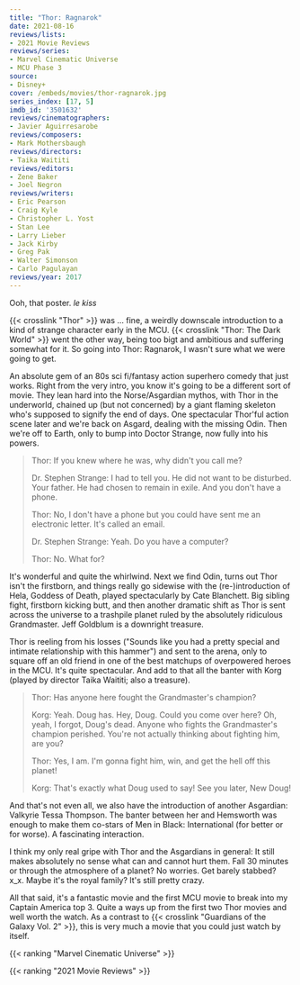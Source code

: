 ```yaml
---
title: "Thor: Ragnarok"
date: 2021-08-16
reviews/lists:
- 2021 Movie Reviews
reviews/series:
- Marvel Cinematic Universe
- MCU Phase 3
source:
- Disney+
cover: /embeds/movies/thor-ragnarok.jpg
series_index: [17, 5]
imdb_id: '3501632'
reviews/cinematographers:
- Javier Aguirresarobe
reviews/composers:
- Mark Mothersbaugh
reviews/directors:
- Taika Waititi
reviews/editors:
- Zene Baker
- Joel Negron
reviews/writers:
- Eric Pearson
- Craig Kyle
- Christopher L. Yost
- Stan Lee
- Larry Lieber
- Jack Kirby
- Greg Pak
- Walter Simonson
- Carlo Pagulayan
reviews/year: 2017
---
```


Ooh, that poster. *le kiss*

{{< crosslink "Thor" >}} was ... fine, a weirdly downscale introduction to a kind of strange character early in the MCU. {{< crosslink "Thor: The Dark World" >}} went the other way, being too bigt and ambitious and suffering somewhat for it. So going into Thor: Ragnarok, I wasn't sure what we were going to get.

An absolute gem of an 80s sci fi/fantasy action superhero comedy that just works. Right from the very intro, you know it's going to be a different sort of movie. They lean hard into the Norse/Asgardian mythos, with Thor in the underworld, chained up (but not concerned) by a giant flaming skeleton who's supposed to signify the end of days. One spectacular Thor'ful action scene later and we're back on Asgard, dealing with the missing Odin. Then we're off to Earth, only to bump into Doctor Strange, now fully into his powers. 

> Thor: If you knew where he was, why didn't you call me?
> 
> Dr. Stephen Strange: I had to tell you. He did not want to be disturbed. Your father. He had chosen to remain in exile. And you don't have a phone.
> 
> Thor: No, I don't have a phone but you could have sent me an electronic letter. It's called an email.
> 
> Dr. Stephen Strange: Yeah. Do you have a computer?
> 
> Thor: No. What for?

It's wonderful and quite the whirlwind. Next we find Odin, turns out Thor isn't the firstborn, and things really go sidewise with the (re-)introduction of Hela, Goddess of Death, played spectacularly by Cate Blanchett. Big sibling fight, firstborn kicking butt, and then another dramatic shift as Thor is sent across the universe to a trashpile planet ruled by the absolutely ridiculous Grandmaster. Jeff Goldblum is a downright treasure. 

Thor is reeling from his losses ("Sounds like you had a pretty special and intimate relationship with this hammer") and sent to the arena, only to square off an old friend in one of the best matchups of overpowered heroes in the MCU. It's quite spectacular. And add to that all the banter with Korg (played by director Taika Waititi; also a treasure).

> Thor: Has anyone here fought the Grandmaster's champion?
> 
> Korg: Yeah. Doug has. Hey, Doug. Could you come over here? Oh, yeah, I forgot, Doug's dead. Anyone who fights the Grandmaster's champion perished. You're not actually thinking about fighting him, are you?
> 
> Thor: Yes, I am. I'm gonna fight him, win, and get the hell off this planet!
> 
> Korg: That's exactly what Doug used to say! See you later, New Doug!

And that's not even all, we also have the introduction of another Asgardian: Valkyrie Tessa Thompson. The banter between her and Hemsworth was enough to make them co-stars of Men in Black: International (for better or for worse). A fascinating interaction.  

I think my only real gripe with Thor and the Asgardians in general: It still makes absolutely no sense what can and cannot hurt them. Fall 30 minutes or through the atmosphere of a planet? No worries. Get barely stabbed? x_x. Maybe it's the royal family? It's still pretty crazy.

All that said, it's a fantastic movie and the first MCU movie to break into my Captain America top 3. Quite a ways up from the first two Thor movies and well worth the watch. As a contrast to {{< crosslink "Guardians of the Galaxy Vol. 2" >}}, this is very much a movie that you could just watch by itself. 

{{< ranking "Marvel Cinematic Universe" >}}

{{< ranking "2021 Movie Reviews" >}}